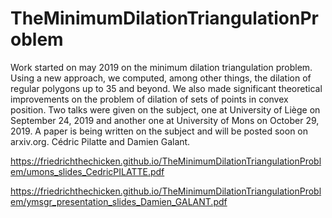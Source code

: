 # TheMinimumDilationTriangulationProblem
Work started on may 2019 on the minimum dilation triangulation problem. Using a new approach, we computed, among other things, the dilation of regular polygons up to 35 and beyond. We also made significant theoretical improvements on the problem of dilation of sets of points in convex position. Two talks were given on the subject, one at University of Liège on September 24, 2019 and another one at University of Mons on October 29, 2019. A paper is being written on the subject and will be posted soon on arxiv.org. Cédric Pilatte and Damien Galant.

https://friedrichthechicken.github.io/TheMinimumDilationTriangulationProblem/umons_slides_CedricPILATTE.pdf

https://friedrichthechicken.github.io/TheMinimumDilationTriangulationProblem/ymsgr_presentation_slides_Damien_GALANT.pdf
